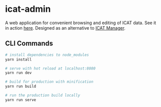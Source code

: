 # icat-admin

A web application for convenient browsing and editing of ICAT data. See it in action [here](https://vigorous-lamarr-7b3487.netlify.app). Designed as an alternative to [ICAT Manager](https://github.com/icatproject/manager.icat-manager).

## CLI Commands

``` bash
# install dependencies to node_modules
yarn install

# serve with hot reload at localhost:8080
yarn run dev

# build for production with minification
yarn run build

# run the production build locally
yarn run serve
```
